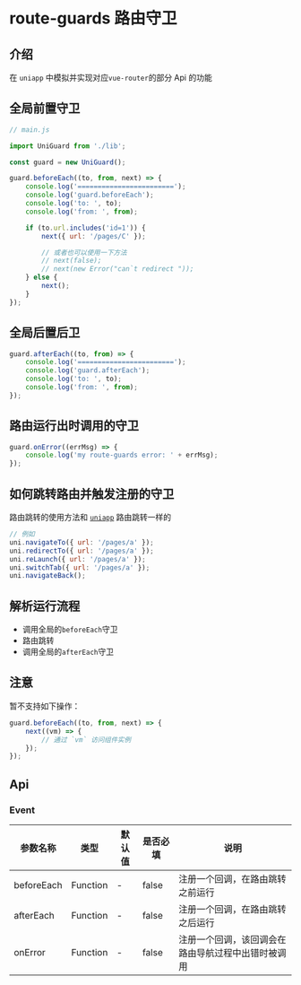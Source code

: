 # route-guards 路由守卫

## 介绍

在 `uniapp` 中模拟并实现对应`vue-router`的部分 Api 的功能

## 全局前置守卫

```js
// main.js

import UniGuard from './lib';

const guard = new UniGuard();

guard.beforeEach((to, from, next) => {
    console.log('========================');
    console.log('guard.beforeEach');
    console.log('to: ', to);
    console.log('from: ', from);

    if (to.url.includes('id=1')) {
        next({ url: '/pages/C' });

        // 或者也可以使用一下方法
        // next(false);
        // next(new Error("can`t redirect "));
    } else {
        next();
    }
});
```

## 全局后置后卫

```js
guard.afterEach((to, from) => {
    console.log('========================');
    console.log('guard.afterEach');
    console.log('to: ', to);
    console.log('from: ', from);
});
```

## 路由运行出时调用的守卫

```js
guard.onError((errMsg) => {
    console.log('my route-guards error: ' + errMsg);
});
```

## 如何跳转路由并触发注册的守卫

路由跳转的使用方法和 [`uniapp`](https://uniapp.dcloud.net.cn/api/router?id=navigateto) 路由跳转一样的

```js
// 例如
uni.navigateTo({ url: '/pages/a' });
uni.redirectTo({ url: '/pages/a' });
uni.reLaunch({ url: '/pages/a' });
uni.switchTab({ url: '/pages/a' });
uni.navigateBack();
```

## 解析运行流程

-   调用全局的`beforeEach`守卫
-   路由跳转
-   调用全局的`afterEach`守卫

## 注意

暂不支持如下操作：

```js
guard.beforeEach((to, from, next) => {
    next((vm) => {
        // 通过 `vm` 访问组件实例
    });
});
```

## Api

### Event

| 参数名称   | 类型     | 默认值 | 是否必填 | 说明                                               |
| ---------- | -------- | ------ | -------- | -------------------------------------------------- |
| beforeEach | Function | -      | false    | 注册一个回调，在路由跳转之前运行                   |
| afterEach  | Function | -      | false    | 注册一个回调，在路由跳转之后运行                   |
| onError    | Function | -      | false    | 注册一个回调，该回调会在路由导航过程中出错时被调用 |
